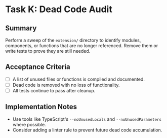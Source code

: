 <!-- Codex task derived from tasks/review/task_K_dead_code_audit.md -->
# Task K: Dead Code Audit

## Summary
Perform a sweep of the `extension/` directory to identify modules, components, or functions that are no longer referenced. Remove them or write tests to prove they are still needed.

## Acceptance Criteria
- [ ] A list of unused files or functions is compiled and documented.
- [ ] Dead code is removed with no loss of functionality.
- [ ] All tests continue to pass after cleanup.

## Implementation Notes
- Use tools like TypeScript's `--noUnusedLocals` and `--noUnusedParameters` where possible.
- Consider adding a linter rule to prevent future dead code accumulation.
